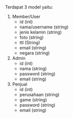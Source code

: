 Terdapat 3 model yaitu:
1. Member/User
	- id (int)
	- nama/username (string)
	- jenis kelamin (string)
	- foto (string)
	- ttl (String)
	- email (string)
	- negara (string)
2. Admin
	- id (int)
	- nama (string)
	- password (string)
	- email (string)
3. Penjual
	- id (int)
	- perusahaan (string)
	- game (string)
	- password (string)
	- email (string)